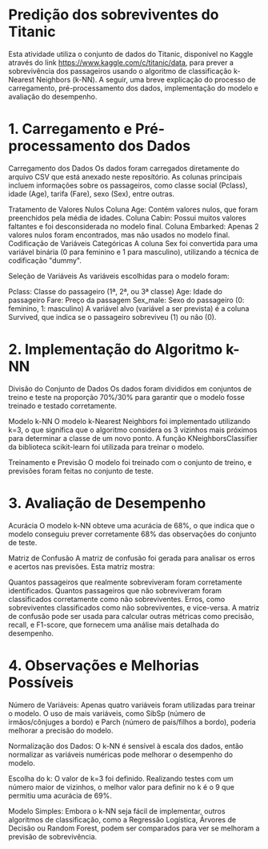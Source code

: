 # Predição dos sobreviventes do Titanic
Esta atividade utiliza o conjunto de dados do Titanic, disponível no Kaggle através do link https://www.kaggle.com/c/titanic/data, para prever a sobrevivência dos passageiros usando o algoritmo de classificação k-Nearest Neighbors (k-NN). A seguir, uma breve explicação do processo de carregamento, pré-processamento dos dados, implementação do modelo e avaliação do desempenho.

# 1. Carregamento e Pré-processamento dos Dados
Carregamento dos Dados
Os dados foram carregados diretamente do arquivo CSV que está anexado neste reposítório. As colunas principais incluem informações sobre os passageiros, como classe social (Pclass), idade (Age), tarifa (Fare), sexo (Sex), entre outras.

Tratamento de Valores Nulos
Coluna Age: Contém valores nulos, que foram preenchidos pela média de idades.
Coluna Cabin: Possui muitos valores faltantes e foi desconsiderada no modelo final.
Coluna Embarked: Apenas 2 valores nulos foram encontrados, mas não usados no modelo final.
Codificação de Variáveis Categóricas
A coluna Sex foi convertida para uma variável binária (0 para feminino e 1 para masculino), utilizando a técnica de codificação "dummy".

Seleção de Variáveis
As variáveis escolhidas para o modelo foram:

Pclass: Classe do passageiro (1ª, 2ª, ou 3ª classe)
Age: Idade do passageiro
Fare: Preço da passagem
Sex_male: Sexo do passageiro (0: feminino, 1: masculino)
A variável alvo (variável a ser prevista) é a coluna Survived, que indica se o passageiro sobreviveu (1) ou não (0).

# 2. Implementação do Algoritmo k-NN
Divisão do Conjunto de Dados
Os dados foram divididos em conjuntos de treino e teste na proporção 70%/30% para garantir que o modelo fosse treinado e testado corretamente.

Modelo k-NN
O modelo k-Nearest Neighbors foi implementado utilizando k=3, o que significa que o algoritmo considera os 3 vizinhos mais próximos para determinar a classe de um novo ponto. A função KNeighborsClassifier da biblioteca scikit-learn foi utilizada para treinar o modelo.

Treinamento e Previsão
O modelo foi treinado com o conjunto de treino, e previsões foram feitas no conjunto de teste.

# 3. Avaliação de Desempenho
Acurácia
O modelo k-NN obteve uma acurácia de 68%, o que indica que o modelo conseguiu prever corretamente 68% das observações do conjunto de teste.

Matriz de Confusão
A matriz de confusão foi gerada para analisar os erros e acertos nas previsões. Esta matriz mostra:

Quantos passageiros que realmente sobreviveram foram corretamente identificados.
Quantos passageiros que não sobreviveram foram classificados corretamente como não sobreviventes.
Erros, como sobreviventes classificados como não sobreviventes, e vice-versa.
A matriz de confusão pode ser usada para calcular outras métricas como precisão, recall, e F1-score, que fornecem uma análise mais detalhada do desempenho.

# 4. Observações e Melhorias Possíveis
Número de Variáveis: Apenas quatro variáveis foram utilizadas para treinar o modelo. O uso de mais variáveis, como SibSp (número de irmãos/cônjuges a bordo) e Parch (número de pais/filhos a bordo), poderia melhorar a precisão do modelo.

Normalização dos Dados: O k-NN é sensível à escala dos dados, então normalizar as variáveis numéricas pode melhorar o desempenho do modelo.

Escolha do k: O valor de k=3 foi definido. Realizando testes com um número maior de vizinhos, o melhor valor para definir no k é o 9 que permitiu uma acurácia de 69%.

Modelo Simples: Embora o k-NN seja fácil de implementar, outros algoritmos de classificação, como a Regressão Logística, Árvores de Decisão ou Random Forest, podem ser comparados para ver se melhoram a previsão de sobrevivência.
